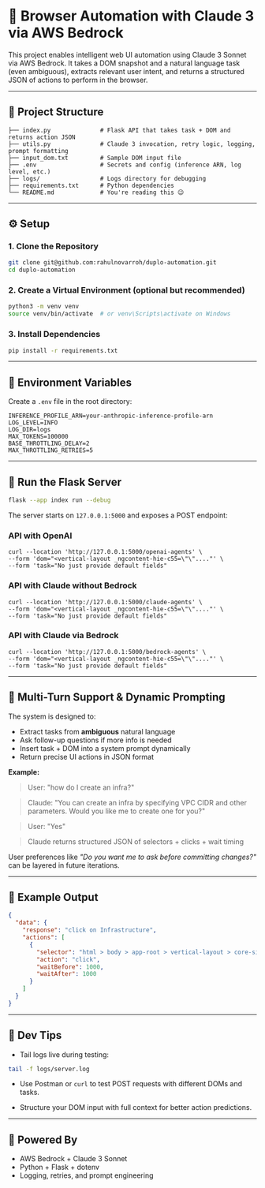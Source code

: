 # 🧠 Browser Automation with Claude 3 via AWS Bedrock

This project enables intelligent web UI automation using Claude 3 Sonnet via AWS Bedrock. It takes a DOM snapshot and a natural language task (even ambiguous), extracts relevant user intent, and returns a structured JSON of actions to perform in the browser.

---

## 📁 Project Structure

```
├── index.py              # Flask API that takes task + DOM and returns action JSON
├── utils.py              # Claude 3 invocation, retry logic, logging, prompt formatting
├── input_dom.txt         # Sample DOM input file
├── .env                  # Secrets and config (inference ARN, log level, etc.)
├── logs/                 # Logs directory for debugging
├── requirements.txt      # Python dependencies
└── README.md             # You're reading this 😉
```

---

## ⚙️ Setup

### 1. Clone the Repository

```bash
git clone git@github.com:rahulnovarroh/duplo-automation.git
cd duplo-automation
```

### 2. Create a Virtual Environment (optional but recommended)

```bash
python3 -m venv venv
source venv/bin/activate  # or venv\Scripts\activate on Windows
```

### 3. Install Dependencies

```bash
pip install -r requirements.txt
```

---

## 📄 Environment Variables

Create a `.env` file in the root directory:

```
INFERENCE_PROFILE_ARN=your-anthropic-inference-profile-arn
LOG_LEVEL=INFO
LOG_DIR=logs
MAX_TOKENS=100000
BASE_THROTTLING_DELAY=2
MAX_THROTTLING_RETRIES=5
```

---

## 🚀 Run the Flask Server

```bash
flask --app index run --debug
```

The server starts on `127.0.0.1:5000` and exposes a POST endpoint:

### API with OpenAI

```
curl --location 'http://127.0.0.1:5000/openai-agents' \
--form 'dom="<vertical-layout _ngcontent-hie-c55=\"\"...."' \
--form 'task="No just provide default fields"
```

### API with Claude without Bedrock

```
curl --location 'http://127.0.0.1:5000/claude-agents' \
--form 'dom="<vertical-layout _ngcontent-hie-c55=\"\"...."' \
--form 'task="No just provide default fields"
```

### API with Claude via Bedrock

```
curl --location 'http://127.0.0.1:5000/bedrock-agents' \
--form 'dom="<vertical-layout _ngcontent-hie-c55=\"\"...."' \
--form 'task="No just provide default fields"
```

---

## 🔁 Multi-Turn Support & Dynamic Prompting

The system is designed to:

- Extract tasks from **ambiguous** natural language
- Ask follow-up questions if more info is needed
- Insert task + DOM into a system prompt dynamically
- Return precise UI actions in JSON format

**Example:**
> User: "how do I create an infra?"

> Claude: "You can create an infra by specifying VPC CIDR and other parameters. Would you like me to create one for you?"

> User: "Yes"

> Claude returns structured JSON of selectors + clicks + wait timing

User preferences like _"Do you want me to ask before committing changes?"_ can be layered in future iterations.

---

## 📄 Example Output

```json
{
  "data": {
    "response": "click on Infrastructure",
    "actions": [
      {
        "selector": "html > body > app-root > vertical-layout > core-sidebar > app-menu > vertical-menu > div > div:nth-of-type(2) > ul > li > div > a",
        "action": "click",
        "waitBefore": 1000,
        "waitAfter": 1000
      }
    ]
  }
}
```

---

## 🧪 Dev Tips

- Tail logs live during testing:

```bash
tail -f logs/server.log
```

- Use Postman or `curl` to test POST requests with different DOMs and tasks.

- Structure your DOM input with full context for better action predictions.

---

## 🧠 Powered By

- AWS Bedrock + Claude 3 Sonnet
- Python + Flask + dotenv
- Logging, retries, and prompt engineering

